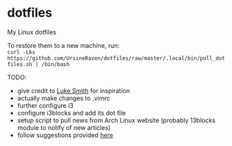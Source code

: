 # dotfiles
My Linux dotfiles

To restore them to a new machine, run:  
`curl -Lks https://github.com/UrsineRaven/dotfiles/raw/master/.local/bin/pull_dotfiles.sh | /bin/bash`

TODO:
* give credit to [Luke Smith](https://lukesmith.xyz) for inspiration
* actually make changes to .vimrc
* further configure i3
* configure i3blocks and add its dot file
* setup script to pull news from Arch Linux website (probably 13blocks module to notify of new articles)
* follow suggestions provided [here](https://codereview.stackexchange.com/questions/223149/remap-ls-to-honor-hidden-files/223169#223169)
